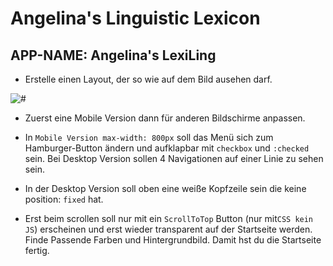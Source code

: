 # Angelina's Linguistic Lexicon

## APP-NAME: Angelina's LexiLing

- Erstelle einen Layout, der so wie auf dem Bild ausehen darf.

![#](images/example/home-nav.png)

- Zuerst eine Mobile Version dann für anderen Bildschirme anpassen.

- In `Mobile Version max-width: 800px` soll das Menü sich zum Hamburger-Button ändern und aufklapbar mit `checkbox` und `:checked` sein. Bei Desktop Version sollen 4 Navigationen auf einer Linie zu sehen sein.

- In der Desktop Version soll oben eine weiße Kopfzeile sein die keine position: `fixed` hat.

- Erst beim scrollen soll nur mit ein `ScrollToTop` Button (nur mit`CSS kein JS`) erscheinen und erst wieder transparent auf der Startseite werden. Finde Passende Farben und Hintergrundbild. Damit hst du die Startseite fertig.
